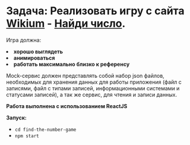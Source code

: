 # Задача: Реализовать игру с сайта [Wikium](https://wikium.ru/games/) - [Найди число](https://wikium.ru/game/number-one-numbers).

Игра должна:

**<li> хорошо выглядеть**
**<li> анимироваться**
**<li> работать максимально близко к референсу**

Mock-сервис должен представлять собой набор json файлов, необходимых для хранения данных для работы приложения (файл с записями,
файл с типами записей, информационными системами и статусами записей), а так же сервис, для чтения и записи данных.

**Работа выполнена с использованием ReactJS**

**Запуск:**
* `cd find-the-number-game`
* `npm start`
